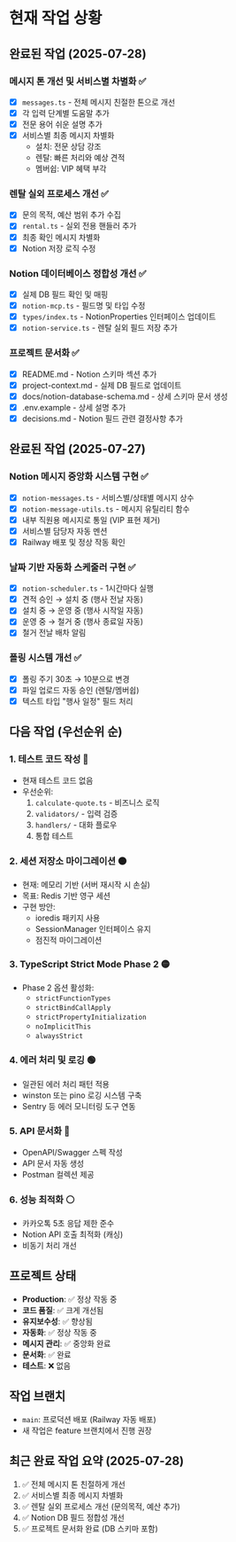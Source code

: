 # 현재 작업 상황

## 완료된 작업 (2025-07-28)

### 메시지 톤 개선 및 서비스별 차별화 ✅
- [x] `messages.ts` - 전체 메시지 친절한 톤으로 개선
- [x] 각 입력 단계별 도움말 추가
- [x] 전문 용어 쉬운 설명 추가
- [x] 서비스별 최종 메시지 차별화
  - 설치: 전문 상담 강조
  - 렌탈: 빠른 처리와 예상 견적
  - 멤버쉽: VIP 혜택 부각

### 렌탈 실외 프로세스 개선 ✅
- [x] 문의 목적, 예산 범위 추가 수집
- [x] `rental.ts` - 실외 전용 핸들러 추가
- [x] 최종 확인 메시지 차별화
- [x] Notion 저장 로직 수정

### Notion 데이터베이스 정합성 개선 ✅
- [x] 실제 DB 필드 확인 및 매핑
- [x] `notion-mcp.ts` - 필드명 및 타입 수정
- [x] `types/index.ts` - NotionProperties 인터페이스 업데이트
- [x] `notion-service.ts` - 렌탈 실외 필드 저장 추가

### 프로젝트 문서화 ✅
- [x] README.md - Notion 스키마 섹션 추가
- [x] project-context.md - 실제 DB 필드로 업데이트
- [x] docs/notion-database-schema.md - 상세 스키마 문서 생성
- [x] .env.example - 상세 설명 추가
- [x] decisions.md - Notion 필드 관련 결정사항 추가

## 완료된 작업 (2025-07-27)

### Notion 메시지 중앙화 시스템 구현 ✅
- [x] `notion-messages.ts` - 서비스별/상태별 메시지 상수
- [x] `notion-message-utils.ts` - 메시지 유틸리티 함수
- [x] 내부 직원용 메시지로 통일 (VIP 표현 제거)
- [x] 서비스별 담당자 자동 멘션
- [x] Railway 배포 및 정상 작동 확인

### 날짜 기반 자동화 스케줄러 구현 ✅
- [x] `notion-scheduler.ts` - 1시간마다 실행
- [x] 견적 승인 → 설치 중 (행사 전날 자동)
- [x] 설치 중 → 운영 중 (행사 시작일 자동)
- [x] 운영 중 → 철거 중 (행사 종료일 자동)
- [x] 철거 전날 배차 알림

### 폴링 시스템 개선 ✅
- [x] 폴링 주기 30초 → 10분으로 변경
- [x] 파일 업로드 자동 승인 (렌탈/멤버쉽)
- [x] 텍스트 타입 "행사 일정" 필드 처리

## 다음 작업 (우선순위 순)

### 1. 테스트 코드 작성 🔴
- 현재 테스트 코드 없음
- 우선순위:
  1. `calculate-quote.ts` - 비즈니스 로직
  2. `validators/` - 입력 검증
  3. `handlers/` - 대화 플로우
  4. 통합 테스트

### 2. 세션 저장소 마이그레이션 🟠
- 현재: 메모리 기반 (서버 재시작 시 손실)
- 목표: Redis 기반 영구 세션
- 구현 방안:
  - ioredis 패키지 사용
  - SessionManager 인터페이스 유지
  - 점진적 마이그레이션

### 3. TypeScript Strict Mode Phase 2 🟡
- Phase 2 옵션 활성화:
  - `strictFunctionTypes`
  - `strictBindCallApply`
  - `strictPropertyInitialization`
  - `noImplicitThis`
  - `alwaysStrict`

### 4. 에러 처리 및 로깅 🟢
- 일관된 에러 처리 패턴 적용
- winston 또는 pino 로깅 시스템 구축
- Sentry 등 에러 모니터링 도구 연동

### 5. API 문서화 🔵
- OpenAPI/Swagger 스펙 작성
- API 문서 자동 생성
- Postman 컬렉션 제공

### 6. 성능 최적화 ⚪
- 카카오톡 5초 응답 제한 준수
- Notion API 호출 최적화 (캐싱)
- 비동기 처리 개선

## 프로젝트 상태
- **Production**: ✅ 정상 작동 중
- **코드 품질**: ✅ 크게 개선됨
- **유지보수성**: ✅ 향상됨
- **자동화**: ✅ 정상 작동 중
- **메시지 관리**: ✅ 중앙화 완료
- **문서화**: ✅ 완료
- **테스트**: ❌ 없음

## 작업 브랜치
- `main`: 프로덕션 배포 (Railway 자동 배포)
- 새 작업은 feature 브랜치에서 진행 권장

## 최근 완료 작업 요약 (2025-07-28)
1. ✅ 전체 메시지 톤 친절하게 개선
2. ✅ 서비스별 최종 메시지 차별화
3. ✅ 렌탈 실외 프로세스 개선 (문의목적, 예산 추가)
4. ✅ Notion DB 필드 정합성 개선
5. ✅ 프로젝트 문서화 완료 (DB 스키마 포함)